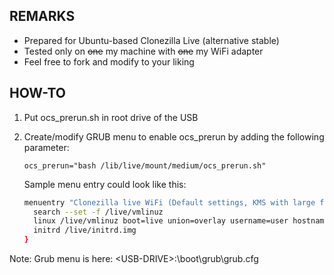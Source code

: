 ## REMARKS

- Prepared for Ubuntu-based Clonezilla Live (alternative stable)
- Tested only on ~~one~~ my machine with ~~one~~ my WiFi adapter
- Feel free to fork and modify to your liking

## HOW-TO

1. Put ocs_prerun.sh in root drive of the USB

2. Create/modify GRUB menu to enable ocs_prerun by adding the following parameter:

   `ocs_prerun="bash /lib/live/mount/medium/ocs_prerun.sh"`

   Sample menu entry could look like this:

   ```bash
   menuentry "Clonezilla live WiFi (Default settings, KMS with large font)"{
     search --set -f /live/vmlinuz
     linux /live/vmlinuz boot=live union=overlay username=user hostname=eoan config quiet components noswap edd=on enforcing=0 locales=en_US.UTF-8 keyboard-layouts=keep ocs_prerun="bash /lib/live/mount/medium/ocs_prerun.sh" ocs_live_run="ocs-live-general" ocs_live_extra_param="" ocs_live_batch="no" vga=791 ip= net.ifnames=0  splash live_console_font_size=16x32
     initrd /live/initrd.img
   }
   ```

Note: Grub menu is here: \<USB-DRIVE\>:\boot\grub\grub.cfg